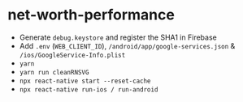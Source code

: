 # net-worth-performance

- Generate `debug.keystore` and register the SHA1 in Firebase
- Add `.env` (`WEB_CLIENT_ID`), `/android/app/google-services.json` & `/ios/GoogleService-Info.plist`
- `yarn`
- `yarn run cleanRNSVG`
- `npx react-native start --reset-cache`
- `npx react-native run-ios / run-android`
